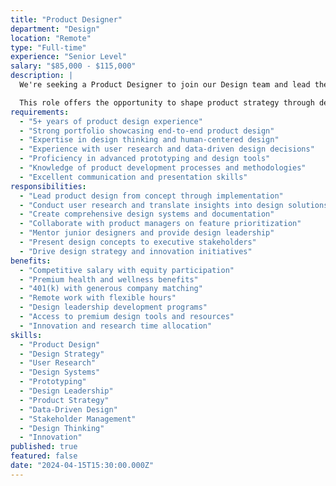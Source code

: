 ```yaml
---
title: "Product Designer"
department: "Design"
location: "Remote"
type: "Full-time"
experience: "Senior Level"
salary: "$85,000 - $115,000"
description: |
  We're seeking a Product Designer to join our Design team and lead the design of innovative digital products. You'll work on end-to-end product design, from concept to launch, ensuring exceptional user experiences that meet business objectives.

  This role offers the opportunity to shape product strategy through design and work on cutting-edge technology solutions.
requirements:
  - "5+ years of product design experience"
  - "Strong portfolio showcasing end-to-end product design"
  - "Expertise in design thinking and human-centered design"
  - "Experience with user research and data-driven design decisions"
  - "Proficiency in advanced prototyping and design tools"
  - "Knowledge of product development processes and methodologies"
  - "Excellent communication and presentation skills"
responsibilities:
  - "Lead product design from concept through implementation"
  - "Conduct user research and translate insights into design solutions"
  - "Create comprehensive design systems and documentation"
  - "Collaborate with product managers on feature prioritization"
  - "Mentor junior designers and provide design leadership"
  - "Present design concepts to executive stakeholders"
  - "Drive design strategy and innovation initiatives"
benefits:
  - "Competitive salary with equity participation"
  - "Premium health and wellness benefits"
  - "401(k) with generous company matching"
  - "Remote work with flexible hours"
  - "Design leadership development programs"
  - "Access to premium design tools and resources"
  - "Innovation and research time allocation"
skills:
  - "Product Design"
  - "Design Strategy"
  - "User Research"
  - "Design Systems"
  - "Prototyping"
  - "Design Leadership"
  - "Product Strategy"
  - "Data-Driven Design"
  - "Stakeholder Management"
  - "Design Thinking"
  - "Innovation"
published: true
featured: false
date: "2024-04-15T15:30:00.000Z"
---
```

